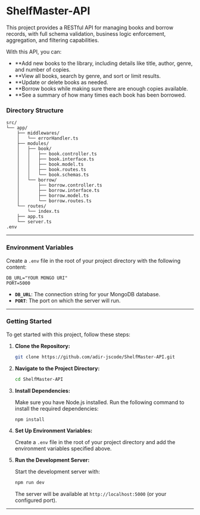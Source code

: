 # ShelfMaster-API

This project provides a RESTful API for managing books and borrow records, with full schema validation, business logic enforcement, aggregation, and filtering capabilities.

With this API, you can:

- \*\*Add new books to the library, including details like title, author, genre, and number of copies.
- \*\*View all books, search by genre, and sort or limit results.
- \*\*Update or delete books as needed.
- \*\*Borrow books while making sure there are enough copies available.
- \*\*See a summary of how many times each book has been borrowed.

### **Directory Structure**

```plaintext
src/
└── app/
    ├── middlewares/
    │   └── errorHandler.ts
    ├── modules/
    │   ├── book/
    │   │   ├── book.controller.ts
    │   │   ├── book.interface.ts
    │   │   ├── book.model.ts
    │   │   ├── book.routes.ts
    │   │   └── book.schemas.ts
    │   └── borrow/
    │       ├── borrow.controller.ts
    │       ├── borrow.interface.ts
    │       ├── borrow.model.ts
    │       └── borrow.routes.ts
    └── routes/
        └── index.ts
    ├── app.ts
    └── server.ts
.env
```

---

### **Environment Variables**

Create a `.env` file in the root of your project directory with the following content:

```plaintext
DB_URL="YOUR MONGO URI"
PORT=5000
```

- **`DB_URL`**: The connection string for your MongoDB database.
- **`PORT`**: The port on which the server will run.

---

### **Getting Started**

To get started with this project, follow these steps:

1. **Clone the Repository:**

   ```bash
   git clone https://github.com/adir-jscode/ShelfMaster-API.git
   ```

2. **Navigate to the Project Directory:**

   ```bash
   cd ShelfMaster-API
   ```

3. **Install Dependencies:**

   Make sure you have Node.js installed. Run the following command to install the required dependencies:

   ```bash
   npm install
   ```

4. **Set Up Environment Variables:**

   Create a `.env` file in the root of your project directory and add the environment variables specified above.

5. **Run the Development Server:**

   Start the development server with:

   ```bash
   npm run dev
   ```

   The server will be available at `http://localhost:5000` (or your configured port).

---
